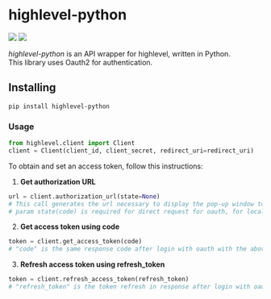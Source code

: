 
# highlevel-python
![](https://img.shields.io/badge/version-0.1.4-success) ![](https://img.shields.io/badge/Python-3.8%20|%203.9%20|%203.10%20|%203.11-4B8BBE?logo=python&logoColor=white)  

*highlevel-python* is an API wrapper for highlevel, written in Python.  
This library uses Oauth2 for authentication.
## Installing
```
pip install highlevel-python
```
### Usage
```python
from highlevel.client import Client
client = Client(client_id, client_secret, redirect_uri=redirect_uri)
```
To obtain and set an access token, follow this instructions:

1. **Get authorization URL**
```python
url = client.authorization_url(state=None)
# This call generates the url necessary to display the pop-up window to perform oauth authentication
# param state(code) is required for direct request for oauth, for local test isn't necessary
```
2. **Get access token using code**
```python
token = client.get_access_token(code)
# "code" is the same response code after login with oauth with the above url.
```

3. **Refresh access token using refresh_token**
```python
token = client.refresh_access_token(refresh_token)
# "refresh_token" is the token refresh in response after login with oauth with the above url.
```